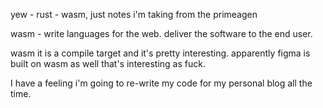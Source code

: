 yew - rust - wasm, just notes i'm taking from the primeagen

wasm - write languages for the web. deliver the software to the end user.

wasm it is a compile target and it's pretty interesting.
apparently figma is built on wasm as well that's interesting as fuck.

I have a feeling i'm going to re-write my code for my personal blog all the time.
